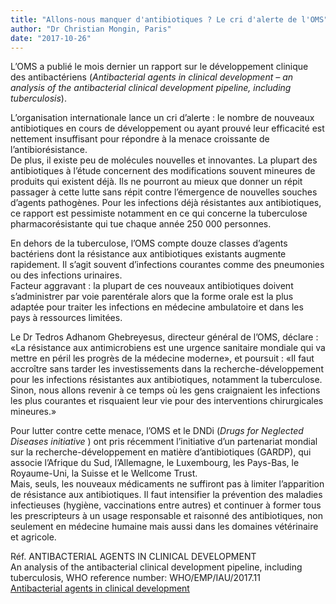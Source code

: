 ```yaml
---
title: "Allons-nous manquer d'antibiotiques ? Le cri d'alerte de l'OMS"
author: "Dr Christian Mongin, Paris"
date: "2017-10-26"
---
```


L’OMS a publié le mois dernier un rapport sur le développement clinique des antibactériens (*Antibacterial agents in clinical development – an analysis of the antibacterial clinical development pipeline, including tuberculosis*).

L’organisation internationale lance un cri d’alerte : le nombre de nouveaux antibiotiques en cours de développement ou ayant prouvé leur efficacité est nettement insuffisant pour répondre à la menace croissante de l’antibiorésistance.  
De plus, il existe peu de molécules nouvelles et innovantes. La plupart des antibiotiques à l’étude concernent des modifications souvent mineures de produits qui existent déjà. Ils ne pourront au mieux que donner un répit passager à cette lutte sans répit contre l’émergence de nouvelles souches d’agents pathogènes. Pour les infections déjà résistantes aux antibiotiques, ce rapport est pessimiste notamment en ce qui concerne la tuberculose pharmacorésistante qui tue chaque année 250 000 personnes.

En dehors de la tuberculose, l’OMS compte douze classes d’agents bactériens dont la résistance aux antibiotiques existants augmente rapidement. Il s’agit souvent d’infections courantes comme des pneumonies ou des infections urinaires.  
Facteur aggravant : la plupart de ces nouveaux antibiotiques doivent s’administrer par voie parentérale alors que la forme orale est la plus adaptée pour traiter les infections en médecine ambulatoire et dans les pays à ressources limitées.

Le Dr Tedros Adhanom Ghebreyesus, directeur général de l’OMS, déclare :  
«La résistance aux antimicrobiens est une urgence sanitaire mondiale qui va mettre en péril les progrès de la médecine moderne», et poursuit : «Il faut accroître sans tarder les investissements dans la recherche-développement pour les infections résistantes aux antibiotiques, notamment la tuberculose. Sinon, nous allons revenir à ce temps où les gens craignaient les infections les plus courantes et risquaient leur vie pour des interventions chirurgicales mineures.»

Pour lutter contre cette menace, l’OMS et le DNDi (*Drugs for Neglected Diseases initiative* ) ont pris récemment l’initiative d’un partenariat mondial sur la recherche-développement en matière d’antibiotiques (GARDP), qui associe l’Afrique du Sud, l’Allemagne, le Luxembourg, les Pays-Bas, le Royaume-Uni, la Suisse et le Wellcome Trust.  
Mais, seuls, les nouveaux médicaments ne suffiront pas à limiter l’apparition de résistance aux antibiotiques. Il faut intensifier la prévention des maladies infectieuses (hygiène, vaccinations entre autres) et continuer à former tous les prescripteurs à un usage responsable et raisonné des antibiotiques, non seulement en médecine humaine mais aussi dans les domaines vétérinaire et agricole.

Réf. ANTIBACTERIAL AGENTS IN CLINICAL DEVELOPMENT  
An analysis of the antibacterial clinical development pipeline, including tuberculosis, WHO reference number: WHO/EMP/IAU/2017.11  
<a href="http://www.who.int/medicines/areas/rational_use/antibacterial_agents_clinical_development/en/" target="_blank" rel="noopener">Antibacterial agents in clinical development</a>
